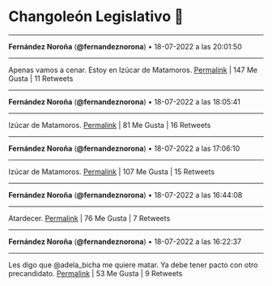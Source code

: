 # Changoleón Legislativo 🙈
*****
**Fernández Noroña** (**@fernandeznorona**) • 18-07-2022 a las 20:01:50
*****
Apenas vamos a cenar. Estoy en Izúcar de Matamoros.
[Permalink](https://twitter.com/fernandeznorona/status/1549243090317221889) | 147 Me Gusta | 11 Retweets
*****
**Fernández Noroña** (**@fernandeznorona**) • 18-07-2022 a las 18:05:41
*****
Izúcar de Matamoros.
[Permalink](https://twitter.com/fernandeznorona/status/1549213857150693376) | 81 Me Gusta | 16 Retweets
*****
**Fernández Noroña** (**@fernandeznorona**) • 18-07-2022 a las 17:06:10
*****
Izúcar de Matamoros.
[Permalink](https://twitter.com/fernandeznorona/status/1549198881887465472) | 107 Me Gusta | 15 Retweets
*****
**Fernández Noroña** (**@fernandeznorona**) • 18-07-2022 a las 16:44:08
*****
Atardecer.
[Permalink](https://twitter.com/fernandeznorona/status/1549193336195403777) | 76 Me Gusta | 7 Retweets
*****
**Fernández Noroña** (**@fernandeznorona**) • 18-07-2022 a las 16:22:37
*****
Les digo que ⁦@adela_bicha⁩ me quiere matar. Ya debe tener pacto con otro precandidato.
[Permalink](https://twitter.com/fernandeznorona/status/1549187919935524864) | 53 Me Gusta | 9 Retweets